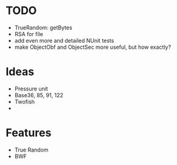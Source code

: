 # TODO
* TrueRandom: getBytes
* RSA for file
* add even more and detailed NUnit tests
* make ObjectObf and ObjectSec more useful, but how exactly?

# Ideas
* Pressure unit
* Base36, 85,  91, 122
* Twofish
* 
# Features
* True Random
* BWF